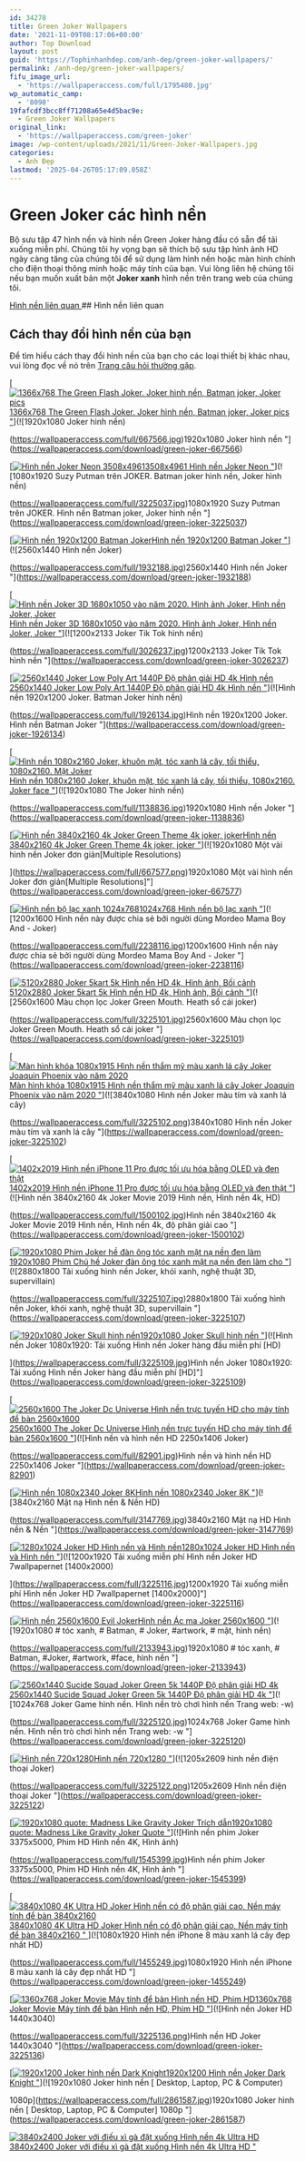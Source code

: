 ```yaml
---
id: 34278
title: Green Joker Wallpapers
date: '2021-11-09T08:17:06+00:00'
author: Top Download
layout: post
guid: 'https://Tophinhanhdep.com/anh-dep/green-joker-wallpapers/'
permalink: /anh-dep/green-joker-wallpapers/
fifu_image_url:
  - 'https://wallpaperaccess.com/full/1795480.jpg'
wp_automatic_camp:
  - '8098'
19fafcdf3bcc8ff71208a65e4d5bac9e:
  - Green Joker Wallpapers
original_link:
  - 'https://wallpaperaccess.com/green-joker'
image: /wp-content/uploads/2021/11/Green-Joker-Wallpapers.jpg
categories:
  - Ảnh Đẹp
lastmod: '2025-04-26T05:17:09.058Z'
---
```

# Green Joker các hình nền

Bộ sưu tập 47 hình nền và hình nền Green Joker hàng đầu có sẵn để tải xuống miễn phí. Chúng tôi hy vọng bạn sẽ thích bộ sưu tập hình ảnh HD ngày càng tăng của chúng tôi để sử dụng làm hình nền hoặc màn hình chính cho điện thoại thông minh hoặc máy tính của bạn. Vui lòng liên hệ chúng tôi nếu bạn muốn xuất bản một **Joker xanh** hình nền trên trang web của chúng tôi.

[Hình nền liên quan ](#related) ## Hình nền liên quan

## Cách thay đổi hình nền của bạn

Để tìm hiểu cách thay đổi hình nền của bạn cho các loại thiết bị khác nhau, vui lòng đọc về nó trên [Trang câu hỏi thường gặp](https://tophinhanhdep.com/faq/).

  
[[![1366x768 The Green Flash Joker.  Joker hình nền, Batman joker, Joker pics](https://wallpaperaccess.com/full/1795480.jpg)1366x768 The Green Flash Joker. Joker hình nền, Batman joker, Joker pics "](https://wallpaperaccess.com/download/green-joker-1795480)](![1920x1080 Joker hình nền)

(https://wallpaperaccess.com/full/667566.jpg)1920x1080 Joker hình nền "](https://wallpaperaccess.com/download/green-joker-667566)

[[![Hình nền Joker Neon 3508x4961](https://wallpaperaccess.com/full/3225032.jpg)3508x4961 Hình nền Joker Neon "](https://wallpaperaccess.com/download/green-joker-3225032)](![1080x1920 Suzy Putman trên JOKER.  Batman joker hình nền, Joker hình nền)

(https://wallpaperaccess.com/full/3225037.jpg)1080x1920 Suzy Putman trên JOKER. Hình nền Batman joker, Joker hình nền "](https://wallpaperaccess.com/download/green-joker-3225037)

[[![Hình nền 1920x1200 Batman Joker](https://wallpaperaccess.com/full/1392764.jpg)Hình nền 1920x1200 Batman Joker "](https://wallpaperaccess.com/download/green-joker-1392764)](![2560x1440 Hình nền Joker)

(https://wallpaperaccess.com/full/1932188.jpg)2560x1440 Hình nền Joker "](https://wallpaperaccess.com/download/green-joker-1932188)

[[![Hình nền Joker 3D 1680x1050 vào năm 2020. Hình ảnh Joker, Hình nền Joker, Joker](https://wallpaperaccess.com/full/1247736.jpg)Hình nền Joker 3D 1680x1050 vào năm 2020. Hình ảnh Joker, Hình nền Joker, Joker "](https://wallpaperaccess.com/download/green-joker-1247736)](![1200x2133 Joker Tik Tok hình nền)

(https://wallpaperaccess.com/full/3026237.jpg)1200x2133 Joker Tik Tok hình nền "](https://wallpaperaccess.com/download/green-joker-3026237)

[[![2560x1440 Joker Low Poly Art 1440P Độ phân giải HD 4k Hình nền](https://wallpaperaccess.com/full/3225045.jpg)2560x1440 Joker Low Poly Art 1440P Độ phân giải HD 4k Hình nền "](https://wallpaperaccess.com/download/green-joker-3225045)](![Hình nền 1920x1200 Joker.  Batman Joker hình nền)

(https://wallpaperaccess.com/full/1926134.jpg)Hình nền 1920x1200 Joker. Hình nền Batman Joker "](https://wallpaperaccess.com/download/green-joker-1926134)

[[![Hình nền 1080x2160 Joker, khuôn mặt, tóc xanh lá cây, tối thiểu, 1080x2160.  Mặt Joker](https://wallpaperaccess.com/full/3225049.jpg)Hình nền 1080x2160 Joker, khuôn mặt, tóc xanh lá cây, tối thiểu, 1080x2160. Joker face "](https://wallpaperaccess.com/download/green-joker-3225049)](![1920x1080 The Joker hình nền)

(https://wallpaperaccess.com/full/1138836.jpg)1920x1080 Hình nền Joker "](https://wallpaperaccess.com/download/green-joker-1138836)

[[![Hình nền 3840x2160 4k Joker Green Theme 4k joker, joker](https://wallpaperaccess.com/full/3225052.jpg)Hình nền 3840x2160 4k Joker Green Theme 4k joker, joker "](https://wallpaperaccess.com/download/green-joker-3225052)](![1920x1080 Một vài hình nền Joker đơn giản[Multiple Resolutions)

](https://wallpaperaccess.com/full/667577.png)1920x1080 Một vài hình nền Joker đơn giản\[Multiple Resolutions\]"](https://wallpaperaccess.com/download/green-joker-667577)

[[![Hình nền bộ lạc xanh 1024x768](https://wallpaperaccess.com/full/3225078.jpg)1024x768 Hình nền bộ lạc xanh "](https://wallpaperaccess.com/download/green-joker-3225078)](![1200x1600 Hình nền này được chia sẻ bởi người dùng Mordeo Mama Boy And - Joker)

(https://wallpaperaccess.com/full/2238116.jpg)1200x1600 Hình nền này được chia sẻ bởi người dùng Mordeo Mama Boy And - Joker "](https://wallpaperaccess.com/download/green-joker-2238116)

[[![5120x2880 Joker 5kart 5k Hình nền HD 4k, Hình ảnh, Bối cảnh](https://wallpaperaccess.com/full/3225081.jpg)5120x2880 Joker 5kart 5k Hình nền HD 4k, Hình ảnh, Bối cảnh "](https://wallpaperaccess.com/download/green-joker-3225081)](![2560x1600 Màu chọn lọc Joker Green Mouth.  Heath sổ cái joker)

(https://wallpaperaccess.com/full/3225101.jpg)2560x1600 Màu chọn lọc Joker Green Mouth. Heath sổ cái joker "](https://wallpaperaccess.com/download/green-joker-3225101)

[[![Màn hình khóa 1080x1915 Hình nền thẩm mỹ màu xanh lá cây Joker Joaquin Phoenix vào năm 2020](https://wallpaperaccess.com/full/2907688.jpg)Màn hình khóa 1080x1915 Hình nền thẩm mỹ màu xanh lá cây Joker Joaquin Phoenix vào năm 2020 "](https://wallpaperaccess.com/download/green-joker-2907688)](![3840x1080 Hình nền Joker màu tím và xanh lá cây)

(https://wallpaperaccess.com/full/3225102.png)3840x1080 Hình nền Joker màu tím và xanh lá cây "](https://wallpaperaccess.com/download/green-joker-3225102)

[[![1402x2019 Hình nền iPhone 11 Pro được tối ưu hóa bằng OLED và đen thật](https://wallpaperaccess.com/full/1499946.png)1402x2019 Hình nền iPhone 11 Pro được tối ưu hóa bằng OLED và đen thật "](https://wallpaperaccess.com/download/green-joker-1499946)](![Hình nền 3840x2160 4k Joker Movie 2019 Hình nền, Hình nền 4k, HD)

(https://wallpaperaccess.com/full/1500102.jpg)Hình nền 3840x2160 4k Joker Movie 2019 Hình nền, Hình nền 4k, độ phân giải cao "](https://wallpaperaccess.com/download/green-joker-1500102)

[[![1920x1080 Phim Joker hề đàn ông tóc xanh mặt nạ nền đen làm](https://wallpaperaccess.com/full/3225106.jpg)1920x1080 Phim Chú hề Joker đàn ông tóc xanh mặt nạ nền đen làm cho "](https://wallpaperaccess.com/download/green-joker-3225106)](![2880x1800 Tải xuống hình nền Joker, khói xanh, nghệ thuật 3D, supervillain)

(https://wallpaperaccess.com/full/3225107.jpg)2880x1800 Tải xuống hình nền Joker, khói xanh, nghệ thuật 3D, supervillain "](https://wallpaperaccess.com/download/green-joker-3225107)

[[![1920x1080 Joker Skull hình nền](https://wallpaperaccess.com/full/3225108.png)1920x1080 Joker Skull hình nền "](https://wallpaperaccess.com/download/green-joker-3225108)](![Hình nền Joker 1080x1920: Tải xuống Hình nền Joker hàng đầu miễn phí [HD)

](https://wallpaperaccess.com/full/3225109.jpg)Hình nền Joker 1080x1920: Tải xuống Hình nền Joker hàng đầu miễn phí \[HD\]"](https://wallpaperaccess.com/download/green-joker-3225109)

[[![2560x1600 The Joker Dc Universe Hình nền trực tuyến HD cho máy tính để bàn 2560x1600](https://wallpaperaccess.com/full/1940744.jpg)2560x1600 The Joker Dc Universe Hình nền trực tuyến HD cho máy tính để bàn 2560x1600 "](https://wallpaperaccess.com/download/green-joker-1940744)](![Hình nền và hình nền HD 2250x1406 Joker)

(https://wallpaperaccess.com/full/82901.jpg)Hình nền và hình nền HD 2250x1406 Joker "](https://wallpaperaccess.com/download/green-joker-82901)

[[![Hình nền 1080x2340 Joker 8K](https://wallpaperaccess.com/full/3225112.jpg)Hình nền 1080x2340 Joker 8K "](https://wallpaperaccess.com/download/green-joker-3225112)](![3840x2160 Mặt nạ Hình nền & Nền HD)

(https://wallpaperaccess.com/full/3147769.jpg)3840x2160 Mặt nạ HD Hình nền &amp; Nền "](https://wallpaperaccess.com/download/green-joker-3147769)

[[![1280x1024 Joker HD Hình nền và Hình nền](https://wallpaperaccess.com/full/667675.jpg)1280x1024 Joker HD Hình nền và Hình nền "](https://wallpaperaccess.com/download/green-joker-667675)](![1200x1920 Tải xuống miễn phí Hình nền Joker HD 7wallpapernet [1400x2000)

](https://wallpaperaccess.com/full/3225116.jpg)1200x1920 Tải xuống miễn phí Hình nền Joker HD 7wallpapernet \[1400x2000\]"](https://wallpaperaccess.com/download/green-joker-3225116)

[[![Hình nền 2560x1600 Evil Joker](https://wallpaperaccess.com/full/1497135.jpg)Hình nền Ác ma Joker 2560x1600 "](https://wallpaperaccess.com/download/green-joker-1497135)](![1920x1080 # tóc xanh, # Batman, # Joker, #artwork, # mặt, hình nền)

(https://wallpaperaccess.com/full/2133943.jpg)1920x1080 # tóc xanh, # Batman, #Joker, #artwork, #face, hình nền "](https://wallpaperaccess.com/download/green-joker-2133943)

[[![2560x1440 Sucide Squad Joker Green 5k 1440P Độ phân giải HD 4k](https://wallpaperaccess.com/full/3225119.jpg)2560x1440 Sucide Squad Joker Green 5k 1440P Độ phân giải HD 4k "](https://wallpaperaccess.com/download/green-joker-3225119)](![1024x768 Joker Game hình nền.  Hình nền trò chơi hình nền Trang web: -w)

(https://wallpaperaccess.com/full/3225120.jpg)1024x768 Joker Game hình nền. Hình nền trò chơi hình nền Trang web: -w "](https://wallpaperaccess.com/download/green-joker-3225120)

[[![Hình nền 720x1280](https://wallpaperaccess.com/full/2487191.jpg)Hình nền 720x1280 "](https://wallpaperaccess.com/download/green-joker-2487191)](![1205x2609 hình nền điện thoại Joker)

(https://wallpaperaccess.com/full/3225122.png)1205x2609 Hình nền điện thoại Joker "](https://wallpaperaccess.com/download/green-joker-3225122)

[[![1920x1080 quote: Madness Like Gravity Joker Trích dẫn](https://wallpaperaccess.com/full/3225126.jpg)1920x1080 quote: Madness Like Gravity Joker Quote "](https://wallpaperaccess.com/download/green-joker-3225126)](![Hình nền phim Joker 3375x5000, Phim HD Hình nền 4K, Hình ảnh)

(https://wallpaperaccess.com/full/1545399.jpg)Hình nền phim Joker 3375x5000, Phim HD Hình nền 4K, Hình ảnh "](https://wallpaperaccess.com/download/green-joker-1545399)

[[![3840x1080 4K Ultra HD Joker Hình nền có độ phân giải cao, Nền máy tính để bàn 3840x2160](https://wallpaperaccess.com/full/3096828.jpg)3840x1080 4K Ultra HD Joker Hình nền có độ phân giải cao, Nền máy tính để bàn 3840x2160 " ](https://wallpaperaccess.com/download/green-joker-3096828)](![1080x1920 Hình nền iPhone 8 màu xanh lá cây đẹp nhất HD)

(https://wallpaperaccess.com/full/1455249.jpg)1080x1920 Hình nền iPhone 8 màu xanh lá cây đẹp nhất HD "](https://wallpaperaccess.com/download/green-joker-1455249)

[[![1360x768 Joker Movie Máy tính để bàn Hình nền HD, Phim HD](https://wallpaperaccess.com/full/2926845.jpg)1360x768 Joker Movie Máy tính để bàn Hình nền HD, Phim HD "](https://wallpaperaccess.com/download/green-joker-2926845)](![Hình nền Joker HD 1440x3040)

(https://wallpaperaccess.com/full/3225136.png)Hình nền HD Joker 1440x3040 "](https://wallpaperaccess.com/download/green-joker-3225136)

[[![1920x1200 Joker hình nền Dark Knight](https://wallpaperaccess.com/full/3225143.jpg)1920x1200 Hình nền Joker Dark Knight "](https://wallpaperaccess.com/download/green-joker-3225143)](![1920x1080 Joker hình nền [ Desktop, Laptop, PC & Computer)

 1080p](https://wallpaperaccess.com/full/2861587.jpg)1920x1080 Joker hình nền \[ Desktop, Laptop, PC &amp; Computer\] 1080p "](https://wallpaperaccess.com/download/green-joker-2861587)

[![3840x2400 Joker với điếu xì gà đặt xuống Hình nền 4k Ultra HD](https://wallpaperaccess.com/full/3225147.jpg)3840x2400 Joker với điếu xì gà đặt xuống Hình nền 4k Ultra HD "](https://wallpaperaccess.com/download/green-joker-3225147)
